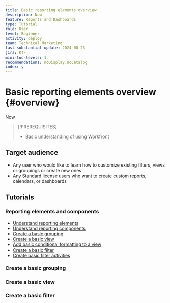 ```yaml
---
title: Basic reporting elements overview
description: Now 
feature: Reports and Dashboards
type: Tutorial
role: User
level: Beginner
activity: deploy
team: Technical Marketing
last-substantial-update: 2024-08-23
jira: KT-
mini-toc-levels: 1
recommendations: noDisplay,noCatalog
index: y
---
```


# Basic reporting elements overview {#overview}

Now 

>[!PREREQUISITES]
>
>* Basic understanding of using Workfront


## Target audience

* Any user who would like to learn how to customize existing filters, views or groupings or create new ones
* Any Standard license users who want to create custom reports, calendars, or dashboards

## Tutorials

### Reporting elements and components

* [Understand reporting elements](/help/reporting/basic-reporting/reporting-elements.md)
* [Understand reporting components](/help/reporting/basic-reporting/reporting-components.md)
* [Create a basic grouping](/help/reporting/basic-reporting/create-a-basic-grouping.md)
* [Create a basic view](/help/reporting/basic-reporting/create-a-basic-view.md)
* [Add basic conditional formatting to a view](/help/reporting/basic-reporting/add-basic-conditional-formatting-to-a-view.md)
* [Create a basic filter](/help/reporting/basic-reporting/create-a-basic-filter.md)
* [Create basic filter activities](/help/reporting/basic-reporting/create-a-basic-filter-activity.md)


### Create a basic grouping



### Create a basic view



### Create a basic filter


